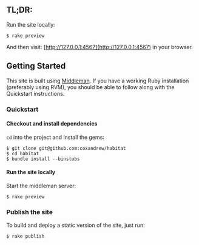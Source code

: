 ## TL;DR:

Run the site locally:

    $ rake preview

And then visit: [http://127.0.0.1:4567](http://127.0.0.1:4567) in your browser.

## Getting Started

This site is built using [Middleman](http://middlemanapp.com/). If you have a working Ruby installation (preferably using RVM), you should be able to follow along with the Quickstart instructions.

### Quickstart

#### Checkout and install dependencies

`cd` into the project and install the gems:

    $ git clone git@github.com:coxandrew/habitat
    $ cd habitat
    $ bundle install --binstubs

#### Run the site locally

Start the middleman server:

    $ rake preview

### Publish the site

To build and deploy a static version of the site, just run:

    $ rake publish
